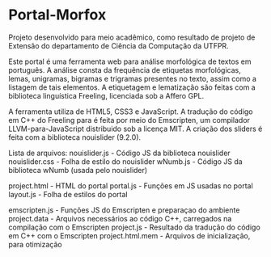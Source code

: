 # Portal-Morfox
Projeto desenvolvido para meio acadêmico, como resultado de projeto de Extensão do departamento de Ciência da Computação da UTFPR.

Este portal é uma ferramenta web para análise morfológica de textos em português.
A análise consta da frequência de etiquetas morfológicas, lemas, unigramas, bigramas e trigramas presentes no texto, assim como a listagem de tais elementos.
A etiquetagem e lematização são feitas com a biblioteca linguística Freeling, licenciada sob a Affero GPL.

A ferramenta utiliza de HTML5, CSS3 e JavaScript.
A tradução do código em C++ do Freeling para é feita por meio do Emscripten, um compilador LLVM-para-JavaScript distribuido sob a licença MIT.
A criação dos sliders é feita com a biblioteca nouislider (9.2.0).

Lista de arquivos:
nouislider.js - Código JS da biblioteca nouislider
nouislider.css - Folha de estilo do nouislider
wNumb.js - Código JS da biblioteca wNumb (usada pelo nouislider)

project.html - HTML do portal
portal.js - Funções em JS usadas no portal
layout.js - Folha de estilos do portal

emscripten.js - Funções JS do Emscripten e preparaçao do ambiente
project.data - Arquivos necessários ao código C++, carregados na compilação com o Emscripten
project.js - Resultado da tradução do código em C++ com o Emscripten
project.html.mem - Arquivos de inicialização, para otimização